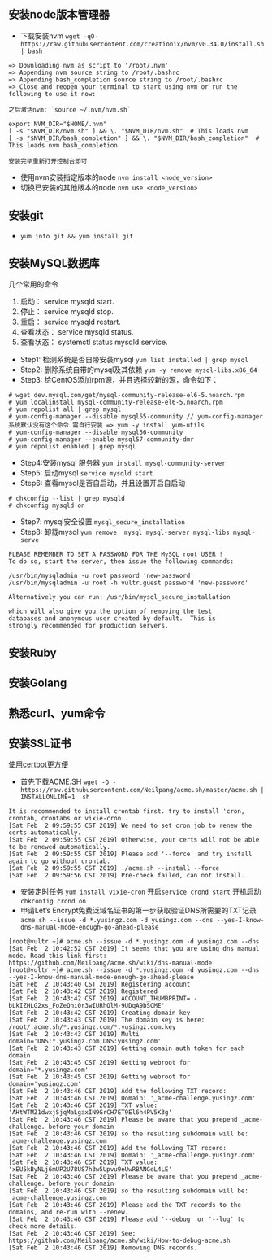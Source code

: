 ## 安装node版本管理器

- 下载安装nvm `wget -qO- https://raw.githubusercontent.com/creationix/nvm/v0.34.0/install.sh | bash`

```shell
=> Downloading nvm as script to '/root/.nvm'
=> Appending nvm source string to /root/.bashrc
=> Appending bash_completion source string to /root/.bashrc
=> Close and reopen your terminal to start using nvm or run the following to use it now:

之后激活nvm: `source ~/.nvm/nvm.sh`

export NVM_DIR="$HOME/.nvm"
[ -s "$NVM_DIR/nvm.sh" ] && \. "$NVM_DIR/nvm.sh"  # This loads nvm
[ -s "$NVM_DIR/bash_completion" ] && \. "$NVM_DIR/bash_completion"  # This loads nvm bash_completion

安装完毕重新打开控制台即可
```

- 使用nvm安装指定版本的node `nvm install <node_version>`
- 切换已安装的其他版本的node `nvm use <node_version>`

## 安装git

- `yum info git && yum install git`

## 安装MySQL数据库

几个常用的命令
1. 启动： service mysqld start.
2. 停止： service mysqld stop.
3. 重启： service mysqld restart.
4. 查看状态： service mysqld status.
5. 查看状态： systemctl status mysqld.service.

- Step1: 检测系统是否自带安装mysql `yum list installed | grep mysql`
- Step2: 删除系统自带的mysql及其依赖 `yum -y remove mysql-libs.x86_64`
- Step3: 给CentOS添加rpm源，并且选择较新的源，命令如下：

```shell
# wget dev.mysql.com/get/mysql-community-release-el6-5.noarch.rpm
# yum localinstall mysql-community-release-el6-5.noarch.rpm
# yum repolist all | grep mysql
# yum-config-manager --disable mysql55-community // yum-config-manager系统默认没有这个命令 需自行安装 => yum -y install yum-utils
# yum-config-manager --disable mysql56-community
# yum-config-manager --enable mysql57-community-dmr
# yum repolist enabled | grep mysql
```
- Step4:安装mysql 服务器 `yum install mysql-community-server`
- Step5: 启动mysql `service mysqld start`
- Step6: 查看mysql是否自启动，并且设置开启自启动
```shell
# chkconfig --list | grep mysqld
# chkconfig mysqld on
```
- Step7: mysql安全设置 `mysql_secure_installation`
- Step8: 卸载mysql `yum remove  mysql mysql-server mysql-libs mysql-serve`

```shell
PLEASE REMEMBER TO SET A PASSWORD FOR THE MySQL root USER !
To do so, start the server, then issue the following commands:

/usr/bin/mysqladmin -u root password 'new-password'
/usr/bin/mysqladmin -u root -h vultr.guest password 'new-password'

Alternatively you can run: /usr/bin/mysql_secure_installation

which will also give you the option of removing the test
databases and anonymous user created by default.  This is
strongly recommended for production servers.
```

## 安装Ruby

## 安装Golang

## 熟悉curl、yum命令

## 安装SSL证书

[使用certbot更方便](https://certbot.eff.org/lets-encrypt/centosrhel7-nginx)

- 首先下载ACME.SH `wget -O -  https://raw.githubusercontent.com/Neilpang/acme.sh/master/acme.sh | INSTALLONLINE=1  sh`
```shell
It is recommended to install crontab first. try to install 'cron, crontab, crontabs or vixie-cron'.
[Sat Feb  2 09:59:55 CST 2019] We need to set cron job to renew the certs automatically.
[Sat Feb  2 09:59:55 CST 2019] Otherwise, your certs will not be able to be renewed automatically.
[Sat Feb  2 09:59:55 CST 2019] Please add '--force' and try install again to go without crontab.
[Sat Feb  2 09:59:55 CST 2019] ./acme.sh --install --force
[Sat Feb  2 09:59:56 CST 2019] Pre-check failed, can not install.
```
- 安装定时任务 `yum install vixie-cron`
  开启`service crond start`
  开机启动`chkconfig crond on`
- 申请Let’s Encrypt免费泛域名证书的第一步获取验证DNS所需要的TXT记录`acme.sh --issue -d *.yusingz.com -d yusingz.com --dns --yes-I-know-dns-manual-mode-enough-go-ahead-please`
```shell
[root@vultr ~]# acme.sh --issue -d *.yusingz.com -d yusingz.com --dns
[Sat Feb  2 10:42:52 CST 2019] It seems that you are using dns manual mode. Read this link first: https://github.com/Neilpang/acme.sh/wiki/dns-manual-mode
[root@vultr ~]# acme.sh --issue -d *.yusingz.com -d yusingz.com --dns --yes-I-know-dns-manual-mode-enough-go-ahead-please
[Sat Feb  2 10:43:40 CST 2019] Registering account
[Sat Feb  2 10:43:42 CST 2019] Registered
[Sat Feb  2 10:43:42 CST 2019] ACCOUNT_THUMBPRINT='-bLkIZHLG2xs_FoZeQhi0r3wIURhQlM-9UDqA9bSCME'
[Sat Feb  2 10:43:42 CST 2019] Creating domain key
[Sat Feb  2 10:43:43 CST 2019] The domain key is here: /root/.acme.sh/*.yusingz.com/*.yusingz.com.key
[Sat Feb  2 10:43:43 CST 2019] Multi domain='DNS:*.yusingz.com,DNS:yusingz.com'
[Sat Feb  2 10:43:43 CST 2019] Getting domain auth token for each domain
[Sat Feb  2 10:43:45 CST 2019] Getting webroot for domain='*.yusingz.com'
[Sat Feb  2 10:43:45 CST 2019] Getting webroot for domain='yusingz.com'
[Sat Feb  2 10:43:46 CST 2019] Add the following TXT record:
[Sat Feb  2 10:43:46 CST 2019] Domain: '_acme-challenge.yusingz.com'
[Sat Feb  2 10:43:46 CST 2019] TXT value: 'AHtWTMZ1dwxjSjqMaLgaxIN9GrCH7ET9El6h4PV5K3g'
[Sat Feb  2 10:43:46 CST 2019] Please be aware that you prepend _acme-challenge. before your domain
[Sat Feb  2 10:43:46 CST 2019] so the resulting subdomain will be: _acme-challenge.yusingz.com
[Sat Feb  2 10:43:46 CST 2019] Add the following TXT record:
[Sat Feb  2 10:43:46 CST 2019] Domain: '_acme-challenge.yusingz.com'
[Sat Feb  2 10:43:46 CST 2019] TXT value: 'xEU5kByNLj6mUP2U78US7h3w5Upvu9eUwRBANGeL4LE'
[Sat Feb  2 10:43:46 CST 2019] Please be aware that you prepend _acme-challenge. before your domain
[Sat Feb  2 10:43:46 CST 2019] so the resulting subdomain will be: _acme-challenge.yusingz.com
[Sat Feb  2 10:43:46 CST 2019] Please add the TXT records to the domains, and re-run with --renew.
[Sat Feb  2 10:43:46 CST 2019] Please add '--debug' or '--log' to check more details.
[Sat Feb  2 10:43:46 CST 2019] See: https://github.com/Neilpang/acme.sh/wiki/How-to-debug-acme.sh
[Sat Feb  2 10:43:46 CST 2019] Removing DNS records.
```